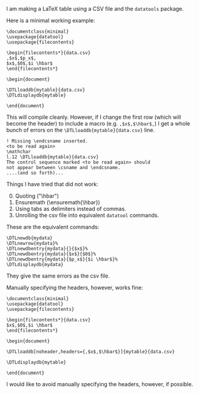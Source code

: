 I am making a LaTeX table using a CSV file and the `datatools` package.

Here is a minimal working example:

    \documentclass{minimal}
    \usepackage{datatool}
    \usepackage{filecontents}
    
    \begin{filecontents*}{data.csv}
    ,$x$,$p_x$,
    $x$,$0$,$i \hbar$
    \end{filecontents*}
    
    \begin{document}
    
    \DTLloaddb{mytable}{data.csv}
    \DTLdisplaydb{mytable}
    
    \end{document}

This will compile cleanly. However, if I change the first row (which will become the header) to include a macro (e.g. `,$x$,$\hbar$,`) I get a whole bunch of errors on the `\DTLloaddb{mytable}{data.csv}` line.

    ! Missing \endcsname inserted.
    <to be read again>
    \mathchar
    l.12 \DTLloaddb{mytable}{data.csv}
    The control sequence marked <to be read again> should
    not appear between \csname and \endcsname.
    ....(and so forth)...

Things I have tried that did not work:

0. Quoting ("\hbar")
0. Ensuremath (\ensuremath{\hbar})
0. Using tabs as delimiters instead of commas.
0. Unrolling the csv file into equivalent `datatool` commands.

These are the equivalent commands:

    \DTLnewdb{mydata}
    \DTLnewrow{mydata}%
    \DTLnewdbentry{mydata}{}{$x$}%
    \DTLnewdbentry{mydata}{$x$}{$0$}%
    \DTLnewdbentry{mydata}{$p_x$}{$i \hbar$}%
    \DTLdisplaydb{mydata}

They give the same errors as the csv file.

Manually specifying the headers, however, works fine:

    \documentclass{minimal}
    \usepackage{datatool}
    \usepackage{filecontents}
    
    \begin{filecontents*}{data.csv}
    $x$,$0$,$i \hbar$
    \end{filecontents*}
    
    \begin{document}
    
    \DTLloaddb[noheader,headers={,$x$,$\hbar$}]{mytable}{data.csv}
    
    \DTLdisplaydb{mytable}
    
    \end{document}

I would like to avoid manually specifying the headers, however, if possible.
